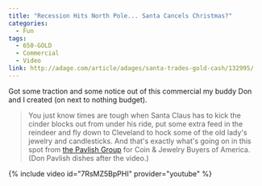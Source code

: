 ```yaml
---
title: "Recession Hits North Pole... Santa Cancels Christmas?"
categories:
  - Fun
tags:
  - 650-GOLD
  - Commercial
  - Video 
link: http://adage.com/article/adages/santa-trades-gold-cash/132995/
---
```


Got some traction and some notice out of this commercial my buddy Don and I created (on next to nothing budget).

>You just know times are tough when Santa Claus has to kick the cinder blocks out from under his ride, put some extra feed in the reindeer and fly down to Cleveland to hock some of the old lady's jewelry and candlesticks. And that's exactly what's going on in this spot from [the Pavlish Group](http://www.pavlishgroup.com/) for Coin & Jewelry Buyers of America. (Don Pavlish dishes after the video.)

{% include video id="7RsMZ5BpPHI" provider="youtube" %}
